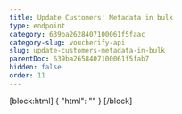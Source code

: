 ```yaml
---
title: Update Customers' Metadata in bulk
type: endpoint
category: 639ba2628407100061f5faac
category-slug: voucherify-api
slug: update-customers-metadata-in-bulk
parentDoc: 639ba2658407100061f5fab7
hidden: false
order: 11
---
```

[block:html]
{
  "html": "<style>\n[title=\"Toggle library\"] { \n  display: none; }\n.LanguagePicker-divider { \n  display: none; }\n.Playground-section3VTXuaYZivJK > .APISectionHeader3LN_-QIR0m7x {\n  display: none; }\n.LanguagePicker-languages1qVVo_v6AlP9 {\n  display: none; }\n</style>"
}
[/block]